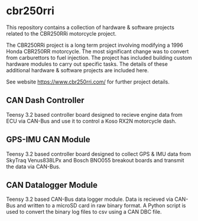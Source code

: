 # cbr250rri
This repository contains a collection of hardware & software projects related to the CBR250RRi motorcycle project.

The CBR250RRi project is a long term project involving modifying a 1996 Honda CBR250RR motorcycle. The most significant change was to convert from carburettors to fuel injection. The project has included building custom hardware modules to carry out specific tasks. The details of these additional hardware & software projects are included here.

See website https://www.cbr250rri.com/ for further project details.



## CAN Dash Controller

Teensy 3.2 based controller board designed to recieve engine data from ECU via CAN-Bus and use it to control a Koso RX2N motorcycle dash.


## GPS-IMU CAN Module

Teensy 3.2 based controller board designed to collect GPS & IMU data from SkyTraq Venus838LPx and Bosch BNO055 breakout boards and transmit the data via CAN-Bus.


## CAN Datalogger Module

Teensy 3.2 based CAN-Bus data logger module. Data is recieved via CAN-Bus and written to a microSD card in raw binary format. A Python script is used to convert the binary log files to csv using a CAN DBC file.
